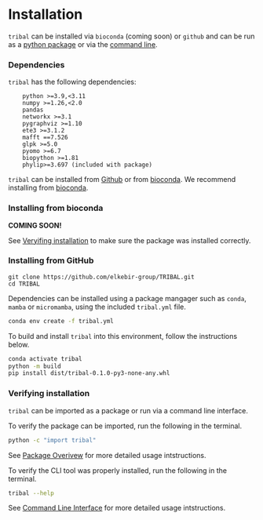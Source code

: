 # Installation 
`tribal` can be installed via `bioconda` (coming soon) or `github` and can be run as a [python package](package.md) or via the [command line](cli.md). 


### Dependencies
`tribal` has the following dependencies:
```
    python >=3.9,<3.11
    numpy >=1.26,<2.0
    pandas
    networkx >=3.1
    pygraphviz >=1.10
    ete3 >=3.1.2
    mafft ==7.526
    glpk >=5.0
    pyomo >=6.7
    biopython >=1.81
    phylip>=3.697 (included with package)
```

`tribal` can be installed from [Github](#installing-from-github) or from [bioconda](#installing-from-bioconda).  We recommend installing from [bioconda](#installing-from-bioconda).

### Installing from bioconda

**COMING SOON!**
<!-- ```bash
# conda create -n tribal -c bioconda tribal
# conda activate tribal
``` -->
See [Veryifing installation](#verifying-installation) to make sure the package was installed correctly. 

### Installing from GitHub
```
git clone https://github.com/elkebir-group/TRIBAL.git
cd TRIBAL

```

Dependencies can be installed using a package mangager such as `conda`, `mamba` or `micromamba`, using the included `tribal.yml` file.



```bash
conda env create -f tribal.yml 
```

To build and install `tribal` into this environment, follow the instructions below.

```bash
conda activate tribal
python -m build 
pip install dist/tribal-0.1.0-py3-none-any.whl

```

### Verifying installation


`tribal` can be imported as a package or run via a  command line interface.  

To verify the package can be imported,  run the following in the terminal.

```bash
python -c "import tribal"
```

See [Package Overivew](package.md) for more detailed usage intstructions. 

To verify the CLI tool was properly installed, run the following in the terminal. 

```bash
tribal --help
```

See [Command Line Interface](cli.md) for more detailed usage intstructions.


